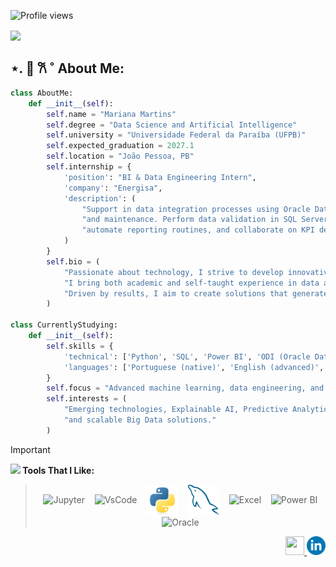 <p align="left"> 
  <img height="25" width="125" src="https://komarev.com/ghpvc/?username=marianamartiyns&color=C799FF" alt="Profile views"/>
</p>

<img src="https://readme-typing-svg.demolab.com?font=Fira+Code&weight=200&pause=1000&color=C799FF&width=300&lines=Welcome+to+my+Github!+" align="center">

## ⋆. :space_invader: 𐙚 ˚ About Me:

```py
class AboutMe:
    def __init__(self):
        self.name = "Mariana Martins"
        self.degree = "Data Science and Artificial Intelligence"
        self.university = "Universidade Federal da Paraíba (UFPB)"
        self.expected_graduation = 2027.1
        self.location = "João Pessoa, PB"
        self.internship = {
            'position': "BI & Data Engineering Intern",
            'company': "Energisa",
            'description': (
                "Support in data integration processes using Oracle Data Integrator (ODI), including ETL development "
                "and maintenance. Perform data validation in SQL Server and Oracle, create Power BI dashboards, "
                "automate reporting routines, and collaborate on KPI definition and data governance documentation."
            )
        }
        self.bio = (
            "Passionate about technology, I strive to develop innovative solutions focused on AI and Data Science. "
            "I bring both academic and self-taught experience in data analysis, machine learning, and data visualization. "
            "Driven by results, I aim to create solutions that generate positive and measurable impact."
        )

class CurrentlyStudying:
    def __init__(self):
        self.skills = {
            'technical': ['Python', 'SQL', 'Power BI', 'ODI (Oracle Data Integrator)', 'Machine Learning'],
            'languages': ['Portuguese (native)', 'English (advanced)', 'French (intermediate)'],
        }
        self.focus = "Advanced machine learning, data engineering, and analysis of large-scale datasets."
        self.interests = (
            "Emerging technologies, Explainable AI, Predictive Analytics, Data Architecture, "
            "and scalable Big Data solutions."
        )
```

> [!IMPORTANT]
**<img src="https://i.pinimg.com/originals/bd/d3/36/bdd3360a05b0c02cc9cc766a73bc75fc.gif" width="15"> Tools That I Like:**  
> <div align="center"> <img align="center" alt="Jupyter" height="50" width="50" src="https://img.icons8.com/?size=100&id=lOqoeP2Zy02f&format=png&color=000000"/>&nbsp;&nbsp;&nbsp; <img align="center" alt="VsCode" height="50" width="50" src="https://cdn.jsdelivr.net/gh/devicons/devicon/icons/vscode/vscode-original.svg"/>&nbsp;&nbsp;&nbsp; <img align="center" alt="Python" height="50" width="50" src="https://github.com/devicons/devicon/blob/6910f0503efdd315c8f9b858234310c06e04d9c0/icons/python/python-original.svg"/>&nbsp;&nbsp;&nbsp; <img align="center" alt="MySQL" height="50" width="50" src="https://github.com/devicons/devicon/blob/6910f0503efdd315c8f9b858234310c06e04d9c0/icons/mysql/mysql-original.svg"/>&nbsp;&nbsp;&nbsp; <img align="center" alt="Excel" height="50" width="50" src="https://img.icons8.com/color/48/microsoft-excel-2019--v1.png"/>&nbsp;&nbsp;&nbsp; <img align="center" alt="Power BI" width="50" height="50" src="https://upload.wikimedia.org/wikipedia/commons/c/cf/New_Power_BI_Logo.svg"/>    <img align="center" alt="Oracle" width="50" height="50" src="https://img.icons8.com/color/48/oracle-logo.png"/> </div>

<div align="right">
  <a href="mailto:marianamartiyns@gmail.com" target="_blank" rel="external">
    <img height="30" width="30" src="https://github.com/cszach/cszach/blob/ffd33ed68af4442211146dcc5deb70299683c082/img/icons/gmail.png" />
  </a>
  <a href="https://www.linkedin.com/in/profile-mariana-martins" target="_blank" rel="external">
    <img height="30" width="30" src="https://github.com/shahbajjamil/Social-Meadia-Icons/blob/cd8986f5a2be2a96df9fabcc13a4129f32c79dbe/Icons-logos/linkedin-circle.png" />
  </a>
</div>
